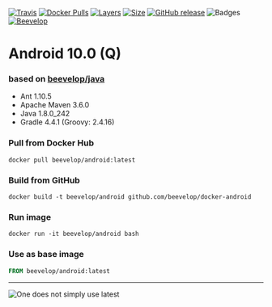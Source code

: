 [![Travis](https://shields.beevelop.com/travis/beevelop/docker-android.svg?style=flat-square)](https://travis-ci.org/beevelop/docker-android)
[![Docker Pulls](https://shields.beevelop.com/docker/pulls/beevelop/android.svg?style=flat-square)](https://links.beevelop.com/d-android)
[![Layers](https://shields.beevelop.com/docker/image/layers/beevelop/android/latest.svg?style=flat-square)](https://links.beevelop.com/d-android)
[![Size](https://shields.beevelop.com/docker/image/size/beevelop/android/latest.svg?style=flat-square)](https://links.beevelop.com/d-android)
[![GitHub release](https://shields.beevelop.com/github/release/beevelop/docker-android.svg?style=flat-square)](https://github.com/beevelop/docker-android/releases)
![Badges](https://shields.beevelop.com/badge/badges-7-brightgreen.svg?style=flat-square)
[![Beevelop](https://links.beevelop.com/honey-badge)](https://beevelop.com)

# Android 10.0 (Q)
### based on [beevelop/java](https://github.com/beevelop/docker-java)
- Ant 1.10.5
- Apache Maven 3.6.0
- Java 1.8.0_242
- Gradle 4.4.1 (Groovy: 2.4.16)

### Pull from Docker Hub
```
docker pull beevelop/android:latest
```

### Build from GitHub
```
docker build -t beevelop/android github.com/beevelop/docker-android
```

### Run image
```
docker run -it beevelop/android bash
```

### Use as base image
```Dockerfile
FROM beevelop/android:latest
```

----

![One does not simply use latest](https://i.imgflip.com/1fgwxr.jpg)
